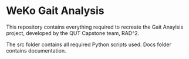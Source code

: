 # WeKo Gait Analysis
This repository contains everything required to recreate the Gait Anaylsis project, developed by the QUT Capstone team, RAD^2.

The src folder contains all required Python scripts used. Docs folder contains documentation.